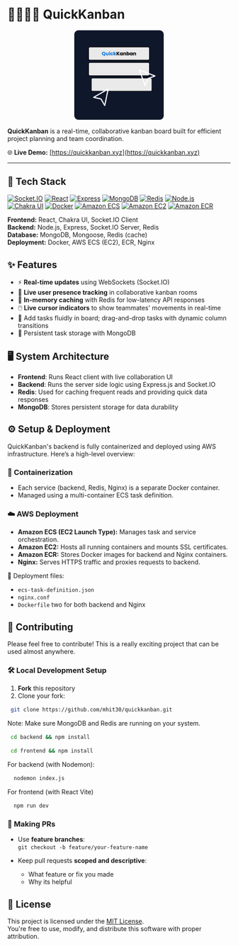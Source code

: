 # 👨‍💻👩‍💻 QuickKanban

<div align="center">
  <img src="./frontend/public/quickkanbanlogo.svg" width="40%" alt="QuickKanban logo"/>
</div>

**QuickKanban** is a real-time, collaborative kanban board built for efficient project planning and team coordination.

🌐 **Live Demo:** [https://quickkanban.xyz](https://quickkanban.xyz)

---

## 🚀 Tech Stack

[![Socket.IO](https://img.shields.io/badge/Socket.IO-black?logo=socket.io&style=for-the-badge)](https://socket.io/)
[![React](https://img.shields.io/badge/React-20232a?logo=react&logoColor=61dafb&style=for-the-badge)](https://reactjs.org/)
[![Express](https://img.shields.io/badge/Express.js-404D59?logo=express&style=for-the-badge)](https://expressjs.com/)
[![MongoDB](https://img.shields.io/badge/MongoDB-4ea94b?logo=mongodb&logoColor=white&style=for-the-badge)](https://www.mongodb.com/)
[![Redis](https://img.shields.io/badge/Redis-DC382D?logo=redis&logoColor=white&style=for-the-badge)](https://redis.io/)
[![Node.js](https://img.shields.io/badge/Node.js-339933?logo=node.js&logoColor=white&style=for-the-badge)](https://nodejs.org/)
[![Chakra UI](https://img.shields.io/badge/Chakra%20UI-319795?logo=chakraui&logoColor=white&style=for-the-badge)](https://chakra-ui.com/)
[![Docker](https://img.shields.io/badge/Docker-2496ED?logo=docker&logoColor=white&style=for-the-badge)](https://www.docker.com/)
[![Amazon ECS](https://img.shields.io/badge/AWS%20ECS-FF9900?logo=amazon-ecs&logoColor=white&style=for-the-badge)](https://aws.amazon.com/ecs/)
[![Amazon EC2](https://img.shields.io/badge/AWS%20EC2-FF9900?logo=amazon-ec2&logoColor=white&style=for-the-badge)](https://aws.amazon.com/ec2/)
[![Amazon ECR](https://img.shields.io/badge/AWS%20ECR-FF9900?logo=amazon&logoColor=white&style=for-the-badge)](https://aws.amazon.com/ecr/)

**Frontend:** React, Chakra UI, Socket.IO Client  
**Backend:** Node.js, Express, Socket.IO Server, Redis  
**Database:** MongoDB, Mongoose, Redis (cache)  
**Deployment:** Docker, AWS ECS (EC2), ECR, Nginx

## ✨ Features

- ⚡ **Real-time updates** using WebSockets (Socket.IO)
- 👥 **Live user presence tracking** in collaborative kanban rooms
- 🧠 **In-memory caching** with Redis for low-latency API responses
- 🖱️ **Live cursor indicators** to show teammates' movements in real-time
- 📌 Add tasks fluidly in board; drag-and-drop tasks with dynamic column transitions
- 💾 Persistent task storage with MongoDB

## 🖥️ System Architecture

- **Frontend**: Runs React client with live collaboration UI
- **Backend**: Runs the server side logic using Express.js and Socket.IO
- **Redis**: Used for caching frequent reads and providing quick data responses
- **MongoDB**: Stores persistent storage for data durability

## ⚙️ Setup & Deployment

QuickKanban's backend is fully containerized and deployed using AWS infrastructure. Here’s a high-level overview:

### 🐳 Containerization

- Each service (backend, Redis, Nginx) is a separate Docker container.
- Managed using a multi-container ECS task definition.

### ☁️ AWS Deployment

- **Amazon ECS (EC2 Launch Type):** Manages task and service orchestration.
- **Amazon EC2:** Hosts all running containers and mounts SSL certificates.
- **Amazon ECR:** Stores Docker images for backend and Nginx containers.
- **Nginx:** Serves HTTPS traffic and proxies requests to backend.

📁 Deployment files:

- `ecs-task-definition.json`
- `nginx.conf`
- `Dockerfile` two for both backend and Nginx

## 🤝 Contributing

Please feel free to contribute! This is a really exciting project that can be used almost anywhere.

### 🛠️ Local Development Setup

1. **Fork** this repository
2. Clone your fork:

```bash
 git clone https://github.com/mhit30/quickkanban.git
```

Note: Make sure MongoDB and Redis are running on your system.

```bash
 cd backend && npm install
```

```bash
 cd frontend && npm install
```

For backend (with Nodemon):

```bash
  nodemon index.js
```

For frontend (with React Vite)

```bash
  npm run dev
```

### 🔄 Making PRs

- Use **feature branches**:  
  `git checkout -b feature/your-feature-name`

- Keep pull requests **scoped and descriptive**:
  - What feature or fix you made
  - Why its helpful

## 📄 License

This project is licensed under the [MIT License](./LICENSE).  
You're free to use, modify, and distribute this software with proper attribution.
